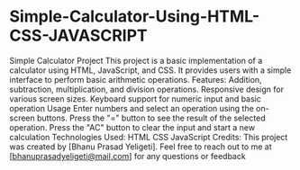 # Simple-Calculator-Using-HTML-CSS-JAVASCRIPT
Simple Calculator Project
This project is a basic implementation of a calculator using HTML, JavaScript, and CSS. It provides users with a simple interface to perform basic arithmetic operations.
Features:
Addition, subtraction, multiplication, and division operations.
Responsive design for various screen sizes.
Keyboard support for numeric input and basic operation
Usage
Enter numbers and select an operation using the on-screen buttons.
Press the "=" button to see the result of the selected operation.
Press the "AC" button to clear the input and start a new calculation
Technologies Used:
HTML
CSS
JavaScript
Credits:
This project was created by [Bhanu Prasad Yeligeti]. Feel free to reach out to me at [bhanuprasadyeligeti@mail.com] for any questions or feedback

